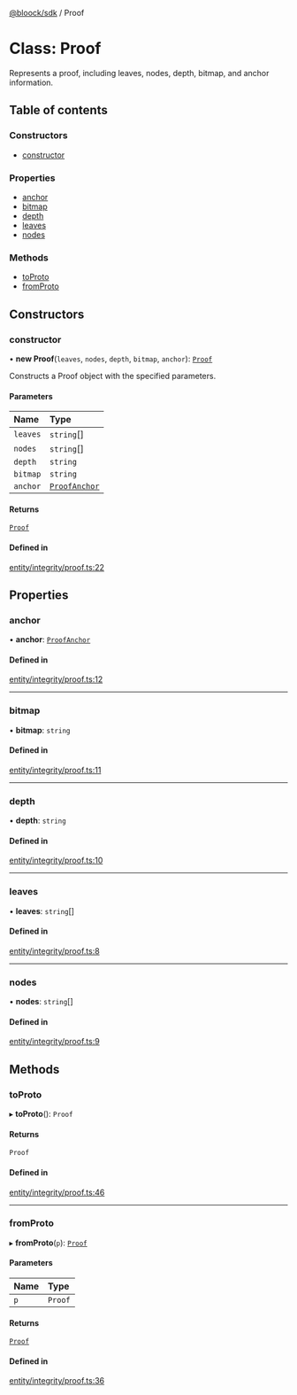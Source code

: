 [@bloock/sdk](../index.md) / Proof

# Class: Proof

Represents a proof, including leaves, nodes, depth, bitmap, and anchor information.

## Table of contents

### Constructors

- [constructor](Proof.md#constructor)

### Properties

- [anchor](Proof.md#anchor)
- [bitmap](Proof.md#bitmap)
- [depth](Proof.md#depth)
- [leaves](Proof.md#leaves)
- [nodes](Proof.md#nodes)

### Methods

- [toProto](Proof.md#toproto)
- [fromProto](Proof.md#fromproto)

## Constructors

### constructor

• **new Proof**(`leaves`, `nodes`, `depth`, `bitmap`, `anchor`): [`Proof`](Proof.md)

Constructs a Proof object with the specified parameters.

#### Parameters

| Name | Type |
| :------ | :------ |
| `leaves` | `string`[] |
| `nodes` | `string`[] |
| `depth` | `string` |
| `bitmap` | `string` |
| `anchor` | [`ProofAnchor`](ProofAnchor.md) |

#### Returns

[`Proof`](Proof.md)

#### Defined in

[entity/integrity/proof.ts:22](https://github.com/bloock/bloock-sdk/blob/10b1e90/languages/js/src/entity/integrity/proof.ts#L22)

## Properties

### anchor

• **anchor**: [`ProofAnchor`](ProofAnchor.md)

#### Defined in

[entity/integrity/proof.ts:12](https://github.com/bloock/bloock-sdk/blob/10b1e90/languages/js/src/entity/integrity/proof.ts#L12)

___

### bitmap

• **bitmap**: `string`

#### Defined in

[entity/integrity/proof.ts:11](https://github.com/bloock/bloock-sdk/blob/10b1e90/languages/js/src/entity/integrity/proof.ts#L11)

___

### depth

• **depth**: `string`

#### Defined in

[entity/integrity/proof.ts:10](https://github.com/bloock/bloock-sdk/blob/10b1e90/languages/js/src/entity/integrity/proof.ts#L10)

___

### leaves

• **leaves**: `string`[]

#### Defined in

[entity/integrity/proof.ts:8](https://github.com/bloock/bloock-sdk/blob/10b1e90/languages/js/src/entity/integrity/proof.ts#L8)

___

### nodes

• **nodes**: `string`[]

#### Defined in

[entity/integrity/proof.ts:9](https://github.com/bloock/bloock-sdk/blob/10b1e90/languages/js/src/entity/integrity/proof.ts#L9)

## Methods

### toProto

▸ **toProto**(): `Proof`

#### Returns

`Proof`

#### Defined in

[entity/integrity/proof.ts:46](https://github.com/bloock/bloock-sdk/blob/10b1e90/languages/js/src/entity/integrity/proof.ts#L46)

___

### fromProto

▸ **fromProto**(`p`): [`Proof`](Proof.md)

#### Parameters

| Name | Type |
| :------ | :------ |
| `p` | `Proof` |

#### Returns

[`Proof`](Proof.md)

#### Defined in

[entity/integrity/proof.ts:36](https://github.com/bloock/bloock-sdk/blob/10b1e90/languages/js/src/entity/integrity/proof.ts#L36)

